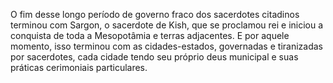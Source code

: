 ﻿O fim desse longo período de governo fraco dos sacerdotes citadinos terminou com Sargon, o sacerdote de Kish, que se proclamou rei e iniciou a conquista de toda a Mesopotâmia e terras adjacentes. E por aquele momento, isso terminou com as cidades-estados, governadas e tiranizadas por sacerdotes, cada cidade tendo seu próprio deus municipal e suas práticas cerimoniais particulares.